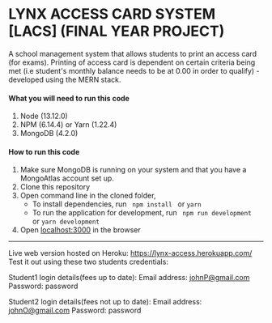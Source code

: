 # LYNX ACCESS CARD SYSTEM [LACS] (FINAL YEAR PROJECT)

A school management system that allows students to print an access card (for exams). Printing of access card is dependent on certain criteria being met (i.e student's monthly balance needs to be at 0.00 in order to qualify) - developed using the MERN stack.




#### What you will need to run this code
1. Node (13.12.0)
2. NPM (6.14.4) or Yarn (1.22.4)
3. MongoDB (4.2.0)

####  How to run this code
1. Make sure MongoDB is running on your system and that you have a MongoAtlas account set up.
2. Clone this repository
3. Open command line in the cloned folder,
   - To install dependencies, run ```  npm install  ``` or ``` yarn ```
   - To run the application for development, run ```  npm run development  ``` or ``` yarn development ```
4. Open [localhost:3000](http://localhost:3000/) in the browser
----

Live web version hosted on Heroku: https://lynx-access.herokuapp.com/
Test it out using these two students credentials:

Student1 login details(fees up to date):
Email address: johnP@gmail.com
Password: password

Student2 login details(fees not up to date):
Email address: johnO@gmail.com
Password: password
